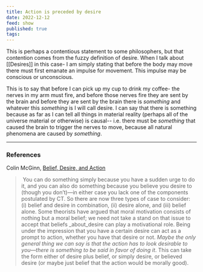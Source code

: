 ```yaml
---
title: Action is preceded by desire
date: 2022-12-12
feed: show
published: true
tags:
---
```

This is perhaps a contentious statement to some philosophers, but that contention comes from the fuzzy definition of desire. When I talk about [[Desires]] in this case- I am simply stating that before the body may move there must first emanate an impulse for movement. This impulse may be conscious or unconscious. 

This is to say that before I can pick up my cup to drink my coffee- the nerves in my arm must fire, and before those nerves fire they are sent by the brain and before they are sent by the brain there is *something* and whatever this *something* is I will call desire. I can say that there is something because as far as I can tell all things in material reality (perhaps all of the universe material or otherwise) is causal-- i.e. there must be *something* that caused the brain to trigger the nerves to move, because all natural phenomena are caused by *something*. 

___
### References
Colin McGinn, [Belief, Desire, and Action](https://www.colinmcginn.net/belief-desire-and-action/)
> You can do something simply because you have a sudden urge to do it, and you can also do something because you believe you desire to (though you don’t)—in either case you lack one of the components postulated by CT. So there are now three types of case to consider: (i) belief and desire in combination, (ii) desire alone, and (iii) belief alone. Some theorists have argued that moral motivation consists of nothing but a moral belief; we need not take a stand on that issue to accept that beliefs _about_desire can play a motivational role. Being under the impression that you have a certain desire can act as a prompt to action, whether you have that desire or not. *Maybe the only general thing we can say is that the action has to look desirable to you—there is something to be said in favor of doing it*. This can take the form either of desire plus belief, or simply desire, or believed desire (or maybe just belief that the action would be morally good).
